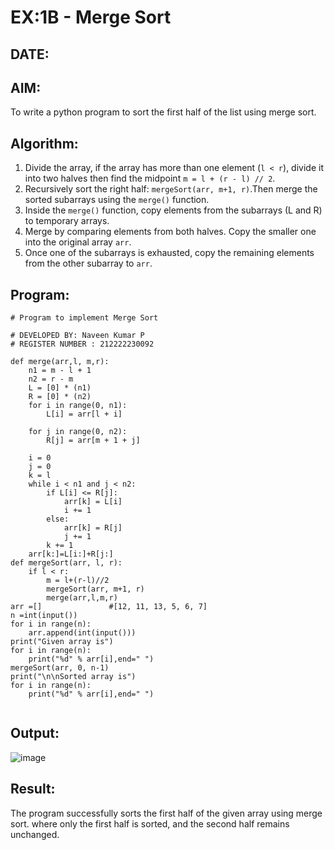 # EX:1B - Merge Sort
## DATE:

## AIM:

To write a python program to sort the first half of the list using merge sort.

## Algorithm:

1. Divide the array, if the array has more than one element (`l < r`), divide it into two halves then find the midpoint `m = l + (r - l) // 2`.
2. Recursively sort the right half: `mergeSort(arr, m+1, r)`.Then merge the sorted subarrays using the `merge()` function.
3. Inside the `merge()` function, copy elements from the subarrays (L and R) to temporary arrays.
4. Merge by comparing elements from both halves. Copy the smaller one into the original array `arr`.
5. Once one of the subarrays is exhausted, copy the remaining elements from the other subarray to `arr`.

## Program:
```
# Program to implement Merge Sort

# DEVELOPED BY: Naveen Kumar P
# REGISTER NUMBER : 212222230092

def merge(arr,l, m,r):
    n1 = m - l + 1
    n2 = r - m
    L = [0] * (n1)
    R = [0] * (n2)
    for i in range(0, n1):
        L[i] = arr[l + i]
 
    for j in range(0, n2):
        R[j] = arr[m + 1 + j]
 
    i = 0 
    j = 0 
    k = l    
    while i < n1 and j < n2:
        if L[i] <= R[j]:
            arr[k] = L[i]
            i += 1
        else:
            arr[k] = R[j]
            j += 1
        k += 1
    arr[k:]=L[i:]+R[j:]
def mergeSort(arr, l, r):
    if l < r:
        m = l+(r-l)//2
        mergeSort(arr, m+1, r)
        merge(arr,l,m,r)
arr =[]               #[12, 11, 13, 5, 6, 7]
n =int(input())
for i in range(n):
    arr.append(int(input()))
print("Given array is")
for i in range(n):
    print("%d" % arr[i],end=" ")
mergeSort(arr, 0, n-1)
print("\n\nSorted array is")
for i in range(n):
    print("%d" % arr[i],end=" ")
 
```


## Output:

![image](https://github.com/user-attachments/assets/26660a96-f157-4127-a843-5fdfa658872d)


## Result:

The program successfully sorts the first half of the given array using merge sort. where only the first half is sorted, and the second half remains unchanged.
